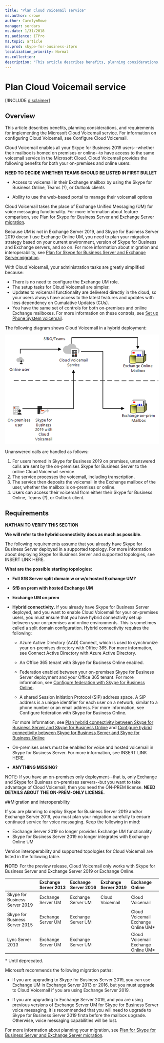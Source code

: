 ```yaml
---
title: "Plan Cloud Voicemail service"
ms.author: crowe
author: CarolynRowe
manager: serdars
ms.date: 1/31/2018
ms.audience: ITPro
ms.topic: article
ms.prod: skype-for-business-itpro
localization_priority: Normal
ms.collection: 
description: "This article describes benefits, planning considerations, and requirements for implementing the Microsoft Coud Voicemail Service. For information on configuring Cloud Voicemail, see Configuring Cloud Voicemail."
---
```

<!-- PM Roy Kuntz  -->

# Plan Cloud Voicemail service

[!INCLUDE [disclaimer](../disclaimer.md)]

## Overview 

This article describes benefits, planning considerations, and requirements for implementing the Microsoft Cloud Voicemail service. For information on configuring Cloud Voicemail, see Configure Cloud Voicemail.

Cloud Voicemail enables all your Skype for Business 2019 users--whether their mailbox is homed on premises or online--to have access to the same voicemail service in the Microsoft Cloud. Cloud Voicemail provides the following benefits for both your on-premises and online users:


**NEED TO DECIDE WHETHER TEAMS SHOULD BE LISTED IN FIRST BULLET**

- Access to voicemail in their Exchange mailbox by using the Skype for Business Online, Teams (?), or Outlook clients 

- Ability to use the web-based portal to manage their voicemail options

Cloud Voicemail takes the place of Exchange Unified Messaging (UM) for voice messaging functionality. For more information about feature comparison, see [Plan for Skype for Business Server and Exchange Server migration](plan-um-migration.md). 

Because UM is not in Exchange Server 2019, and Skype for Business Server 2019 doesn't use Exchange Online UM, you  need to plan your migration strategy based on your current environment, version of Skype for Business and Exchange servers, and so on.  For more information about migration and interoperability, see [Plan for Skype for Business Server and Exchange Server migration](plan-um-migration.md). 

With Cloud Voicemail, your administration tasks are greatly simplified because:

- There is no need to configure the Exchange UM role.
- The setup tasks for Cloud Voicemail are simpler.
- Updates to voicemail functionality are delivered directly in the cloud, so your users always have access to the latest features and updates with less dependency on Cumulative Updates (CUs).
- You have the same set of controls for both on-premises and online Exchange mailboxes. For more information on these controls, see 
 [Set up Phone System voicemail](https://support.office.com/en-us/article/Set-up-Phone-System-voicemail-Admin-help-9c590873-b014-4df3-9e27-1bb97322a79d?ui=en-US&rs=en-US&ad=US).

The following diagram shows Cloud Voicemail in a hybrid deployment:


![SfB Cloud Voicemail](../../sfbserver2019/media/plan-cloud-voice-mail-server1.png)

Unanswered calls are handled as follows:  

1. For users homed in Skype for Business 2019 on premises, unanswered calls are sent by the on-premises Skype for Business Server to the online Cloud Voicemail service. 
2. The service processes the voicemail, including transcription.
3.  The service then deposits the voicemail in the Exchange mailbox of the user, whether the mailbox is on-premises or online.  
4. Users can access their voicemail from either their Skype for Business Online, Teams (?), or Outlook client.

## Requirements

**NATHAN TO VERIFY THIS SECTION**

**We will refer to the hybrid connectivity docs as much as possible.**

The following requirements assume that you already have Skype for Business Server deployed in a supported topology.  For more information about deploying Skype for Business Server and supported topologies, see INSERT LINK HERE.

**What are the possible starting topologies:** 

-  **Full SfB Server split domain w or w/o hosted Exchange UM?**
-  **SfB on prem with hosted Exchange UM**
-  **Exchange UM on prem**

- **Hybrid connectivity.**  If you already have Skype for Business Server deployed, and you want to enable Cloud Voicemail for your on-premises users, you must ensure that you have hybrid connectivity set up between your on-premises and online environments.  This is sometimes called a split domain configuration. Hybrid connectivity requires the following:

    - Azure Active Directory (AAD) Connect, which is used to synchronize your on-premises directory with Office 365. For more information, see Connect Active Directory with Azure Active Directory.

    - An Office 365 tenant with Skype for Business Online enabled.  

    - Federation enabled between your on-premises Skype for Business Server deployment and your Office 365 tenant. For more information, see [Configure federation with Skype for Business Online](configure-federation-with-skype-for-business-online.md).  

    - A shared Session Initiation Protocol (SIP) address space.  A SIP address is a unique identifier for each user on a network, similar to a phone number or an email address. For more information, see Configure federation with Skype for Business Online. 

    For more information, see [Plan hybrid connectivity between Skype for Business Server and Skype for Business Online](plan-hybrid-connectivity.md) and [Configure hybrid connectivity between Skype for Business Server and Skype for Business Online](configure-hybrid-connectivity.md)

- On-premises users must be enabled for voice and hosted voicemail in Skype for Business Server. For more information, see INSERT LINK HERE.

- **ANYTHING MISSING?**

NOTE: If you have an on-premises only deployment--that is, only Exchange and Skype for Business on-premises servers--but you want to take advantage of Cloud Voicemail, then you need the ON-PREM license.  **NEED DETAILS ABOUT THE ON-PREM-ONLY LICENSE.**

##Migration and interoperability

If you are planning to deploy Skype for Business Server 2019 and/or Exchange Server 2019, you must plan your migration carefully to ensure continued service for voice messaging.  Keep the following in mind:

- Exchange Server 2019 no longer provides Exchange UM functionality
- Skype for Business Server 2019 no longer integrates with Exchange Online UM

Version interoperability and supported topologies for Cloud Voicemail are listed in the following table.

**NOTE:**  For the preview release, Cloud Voicemail only works with Skype for Business Server and Exchange Server 2019 or Exchange Online.


|                               | Exchange Server 2013 | Exchange Server 2016 | Exchange Server 2019 | Exchange Online   |
|:---------------------------    |:---------------------|:---------------------|:------------------|:---------------------- |
| Skype for Business Server 2019 | Exchange Server UM | Exchange Server UM | Cloud Voicemail | Cloud Voicemail
Skype for Business Server 2015 | Exchange Server UM | Exchange Server UM |  | Cloud Voicemail <br> Exchange Online UM* |
Lync Server 2013 <br>  | Exchange Server UM | Exchange Server UM | | Cloud Voicemail <br> Exchange Online UM* |

\* Until deprecated.

Microsoft recommends the following migration paths:

-  If you are upgrading to Skype for Business Server 2019, you can use Exchange UM in Exchange Server 2013 or 2016, but you must upgrade to Cloud Voicemail if you are using Exchange Server 2019.

- If you are upgrading to Exchange Server 2019, and you are using previous versions of Exchange Server UM for Skype for Business Server voice messaging, it is recommended that you will need to upgrade to Skype for Business Server 2019 firsta before the mailbox upgrade.  Otherwise, voice messaging capabilities will be lost. 


For more information about planning your migration, see [Plan for Skype for Business Server and Exchange Server migration](plan-um-migration.md).